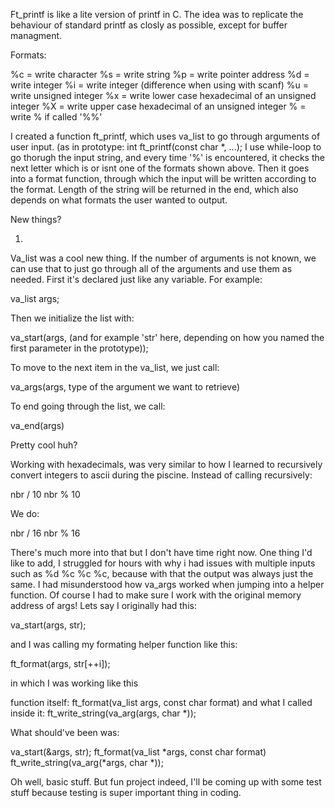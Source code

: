 Ft_printf is like a lite version of printf in C. The idea was to replicate the behaviour of standard printf as closly as possible, except for buffer managment.

Formats:

%c = write character
%s = write string
%p = write pointer address
%d = write integer
%i = write integer (difference when using with scanf)
%u = write unsigned integer
%x = write lower case hexadecimal of an unsigned integer
%X = write upper case hexadecimal of an unsigned integer
% = write % if called '%%'

I created a function ft_printf, which uses va_list to go through arguments of user input. (as in prototype: int    ft_printf(const char *, ...); I use while-loop to go thorugh the input string,
and every time '%' is encountered, it checks the next letter which is or isnt one of the formats shown above. Then it goes into a format function, through which the input will be 
written according to the format. Length of the string will be returned in the end, which also depends on what formats the user wanted to output.

New things? 

1. 
Va_list was a cool new thing. If the number of arguments is not known, we can use that to just go through all of the arguments and use them as needed. First it's declared just like
any variable. For example:

va_list  args;

Then we initialize the list with:

va_start(args, (and for example 'str' here, depending on how you named the first parameter in the prototype));

To move to the next item in the va_list, we just call:

va_args(args, type of the argument we want to retrieve)

To end going through the list, we call:

va_end(args)

Pretty cool huh?

Working with hexadecimals, was very similar to how I learned to recursively convert integers to ascii during the piscine. Instead of calling recursively:

nbr / 10
nbr % 10

We do:

nbr / 16
nbr % 16

There's much more into that but I don't have time right now. One thing I'd like to add, I struggled for hours with why i had issues with multiple inputs such as %d %c %c %c, because
with that the output was always just the same. I had misunderstood how va_args worked when jumping into a helper function. Of course I had to make sure I work with the original 
memory address of args! Lets say I originally had this:

va_start(args, str);

and I was calling my formating helper function like this:

ft_format(args, str[++i]);

in which I was working like this

function itself: ft_format(va_list args, const char format)
and what I called inside it: ft_write_string(va_arg(args, char *));

What should've been was: 

va_start(&args, str);
ft_format(va_list *args, const char format)
ft_write_string(va_arg(*args, char *));

Oh well, basic stuff. But fun project indeed, I'll be coming up with some test stuff because testing is super important thing in coding.
